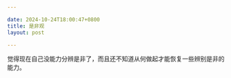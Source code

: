 ```yaml
---

date: 2024-10-24T18:00:47+0800
title: 是非观
layout: post

---
```


觉得现在自己没能力分辨是非了，而且还不知道从何做起才能恢复一些辨别是非的能力。
